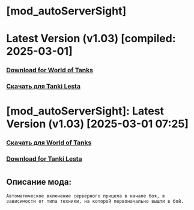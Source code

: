 # [mod_autoServerSight]

# Latest Version (v1.03) [compiled: 2025-03-01]

### [**Download for World of Tanks**](https://github.com/spoter/spoter-mods/releases/download/latest/mod_autoServerSight.zip)

### [**Скачать для Tanki Lesta**](https://github.com/spoter/spoter-mods/releases/download/latest/mod_autoServerSight_RU.zip)

#

# [mod_autoServerSight]: Latest Version (v1.03) [2025-03-01 07:25]
### [**Скачать для World of Tanks**](https://github.com/spoter/spoter-mods/releases/download/latest/mod_autoServerSight.zip)
### [**Download for Tanki Lesta**](https://github.com/spoter/spoter-mods/releases/download/latest/mod_autoServerSight_RU.zip)
#



## Описание мода:
    Автоматическое включение серверного прицела в начале боя, в зависимости от типа техники, на которой первоначально вышли в бой.







